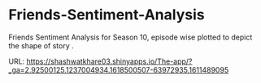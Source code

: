 # Friends-Sentiment-Analysis
Friends Sentiment Analysis for Season 10, episode wise plotted to depict the shape of story . 

URL: https://shashwatkhare03.shinyapps.io/The-app/?_ga=2.92500125.1237004934.1618500507-63972935.1611489095
